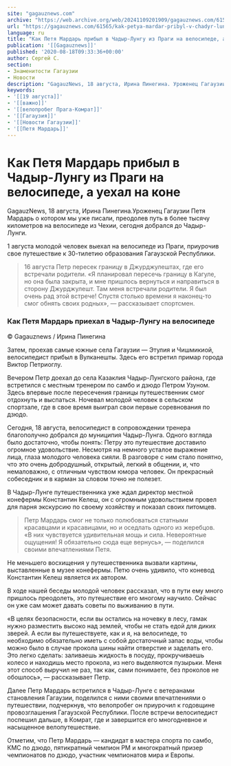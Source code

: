 ```yaml
---
site: "gagauznews.com"
archive: "https://web.archive.org/web/20241109201909/gagauznews.com/61565/kak-petya-mardar-pribyl-v-chadyr-lungu-iz-pragi-na-velosipede-a-uehal-na-kone.html"
url: "https://gagauznews.com/61565/kak-petya-mardar-pribyl-v-chadyr-lungu-iz-pragi-na-velosipede-a-uehal-na-kone.html"
language: ru
title: "Как Петя Мардарь прибыл в Чадыр-Лунгу из Праги на велосипеде, а уехал на коне"
publication: '[[Gagauznews]]'
published: '2020-08-18T09:33:36+00:00'
author: Сергей С.
section:
- Знаменитости Гагаузии
- Новости
description: "GagauzNews, 18 августа, Ирина Пинегина. Уроженец Гагаузии Петя Мардарь о котором мы уже писали, преодолев путь в более тысячу километров на велосипеде из Чехии, сегодня добрался до Чадыр-Лунги. 1 августа молодой человек выехал на велосипеде из Праги, приурочив свое путешествие к 30-тилетию образования Гагаузской Республики. 16 августа Петр пересек границу в Джурджулештах, где его встречали родители. «Я планировал пересечь границу в Кагуле, но она была закрыта, и мне пришлось вернуться и направиться в сторону Джурджулешт. Там меня встречали родители. Я был очень рад этой встрече! Спустя столько времени я наконец-то смог обнять своих родных», — рассказывает спортсмен. Как Петя Мардарь […]"
keywords:
- '[[19 августа]]'
- '[[важно]]'
- '[[велопробег Прага-Комрат]]'
- '[[Гагаузия]]'
- '[[Новости Гагаузии]]'
- '[[Петя Мардарь]]'
---
```


# Как Петя Мардарь прибыл в Чадыр-Лунгу из Праги на велосипеде, а уехал на коне

GagauzNews, 18 августа, Ирина Пинегина.Уроженец Гагаузии Петя Мардарь о котором мы уже писали, преодолев путь в более тысячу километров на велосипеде из Чехии, сегодня добрался до Чадыр-Лунги.

1 августа молодой человек выехал на велосипеде из Праги, приурочив свое путешествие к 30-тилетию образования Гагаузской Республики.

> 16 августа Петр пересек границу в Джурджулештах, где его встречали родители. «Я планировал пересечь границу в Кагуле, но она была закрыта, и мне пришлось вернуться и направиться в сторону Джурджулешт. Там меня встречали родители. Я был очень рад этой встрече! Спустя столько времени я наконец-то смог обнять своих родных», — рассказывает спортсмен.

### Как Петя Мардарь приехал в Чадыр-Лунгу на велосипеде

© Gagauznews / Ирина Пинегина

Затем, проехав самые южные села Гагаузии — Этулия и Чишмикиой, велосипедист прибыл в Вулканешты. Здесь его встретил примар города Виктор Петриоглу.

Вечером Петр доехал до села Казаклия Чадыр-Лунгского района, где встретился с местным тренером по самбо и дзюдо Петром Узуном. Здесь впервые после пересечения границы путешественник смог отдохнуть и выспаться. Ночевал молодой человек в сельском спортзале, где в свое время выиграл свои первые соревнования по дзюдо.

Сегодня, 18 августа, велосипедист в сопровождении тренера благополучно добрался до муниципия Чадыр-Лунга. Одного взгляда было достаточно, чтобы понять: Петру это путешествие доставило огромное удовольствие. Несмотря на немного усталое выражение лица, глаза молодого человека сияли. В разговоре с ним стало понятно, что это очень добродушный, открытый, легкий в общении, и, что немаловажно, с отличным чувством юмора человек. Он прекрасный собеседник и в карман за словом точно не полезет.

В Чадыр-Лунге путешественника уже ждал директор местной конефермы Константин Келеш, он с огромным удовольствием провел для парня экскурсию по своему хозяйству и показал своих питомцев.

> Петр Мардарь смог не только полюбоваться статными красавцами и красавицами, но и оседлать одного из жеребцов. «В них чувствуется удивительная мощь и сила. Невероятные ощущения! Я обязательно сюда еще вернусь», — поделился своими впечатлениями Петя.

Не меньшего восхищения у путешественника вызвали картины, выставленные в музее конефермы. Петю очень удивило, что коневод Константин Келеш является их автором.

В ходе нашей беседы молодой человек рассказал, что в пути ему много пришлось преодолеть, это путешествие его многому научило. Сейчас он уже сам может давать советы по выживанию в пути.

«В целях безопасности, если вы остались на ночевку в лесу, гамак нужно разместить высоко над землей, чтобы не стать едой для диких зверей. А если вы путешествуете, как и я, на велосипеде, то необходимо обязательно иметь с собой достаточный запас воды, чтобы можно было в случае прокола шины найти отверстие и заделать его. Это легко сделать: заливаешь жидкость в посуду, прокручиваешь колесо и находишь место прокола, из него выделяются пузырьки. Меня этот способ выручил не раз, так как, сами понимаете, без проколов не обошлось», — рассказывает Петр.

Далее Петр Мардарь встретился в Чадыр-Лунге с ветеранами становления Гагаузии, поделился с ними своими впечатлениями о путешествии, подчеркнув, что велопробег он приурочил к годовщине провозглашения Гагаузской Республики. После встречи велосипедист поспешил дальше, в Комрат, где и завершится его многодневное и насыщенное велопутешествие.

Отметим, что Петр Мардарь — кандидат в мастера спорта по самбо, КМС по дзюдо, пятикратный чемпион РМ и многократный призер чемпионатов по дзюдо, участник чемпионатов мира и Европы.